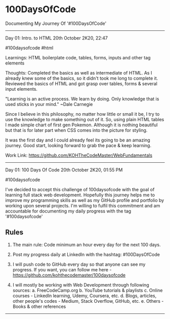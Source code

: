 # 100DaysOfCode
Documenting My Journey Of  '#100DaysOfCode'

----------------------------------------------------------------------------------------------------

Day 01: Intro. to HTML
20th October 2K20, 22:47

#100daysofcode #html

Learnings: HTML boilerplate code, tables, forms, inputs and other tag elements

Thoughts: 
Completed the basics as well as intermediate of HTML. As I already knew some of the basics, so it didn't took me long to complete it. Reviewed the basics of HTML and got grasp over tables, forms & several input elements. 

"Learning is an active process. We learn by doing. Only knowledge that is used sticks in your mind." ~Dale Carnegie

Since I believe in this philosophy, no matter how little or small it be, I try to use the knowledge to make something out of it. So, using plain HTML tables I made simple chart of first gen Pokemon. Although it is nothing beautiful but that is for later part when CSS comes into the picture for styling.

It was the first day and I could already feel its going to be an amazing journey. Good start, looking forward to grab the pace & keep learning.

Work Link: https://github.com/KOHTheCodeMaster/WebFundamentals

----------------------------------------------------------------------------------------------------


Day 01: 100 Days Of Code
20th October 2K20, 01:55 PM

#100daysofcode

I've decided to accept this challenge of 100daysofcode with the goal of learning full stack web development.
Hopefully this journey helps me to improve my programming skills as well as my GitHub profile and portfolio by working upon several projects.
I'm willing to fulfil this commitment and am accountable for documenting my daily progress with the tag '#100daysofcode'

Rules
------

1. The main rule: Code minimum an hour every day for the next 100 days.

2. Post my progress daily at LinkedIn with the hashtag: #100DaysOfCode

3. I will push code to GitHub every day so that anyone can see my progress.
   If you want, you can follow me here - https://github.com/kohthecodemaster/100daysofcode

4. I will mostly be working with Web Development through following sources:
   a. FreeCodeCamp.org
   b. YouTube tutorials & playlists
   c. Online courses - LinkedIn learning, Udemy, Coursera, etc.
   d. Blogs, articles, other people's codes - Medium, Stack Overflow, GitHub, etc.
   e. Others - Books & other references

----------------------------------------------------------------------------------------------------
